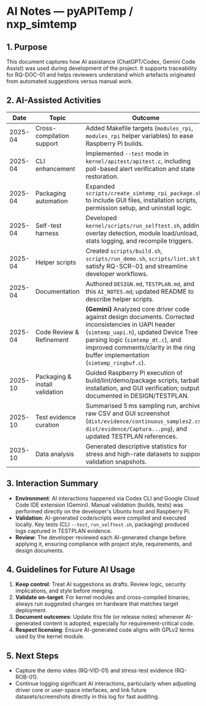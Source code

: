 # AI Notes — pyAPITemp / nxp_simtemp

## 1. Purpose
This document captures how AI assistance (ChatGPT/Codex, Gemini Code Assist) was used during development of the project. It supports traceability for RQ-DOC-01 and helps reviewers understand which artefacts originated from automated suggestions versus manual work.

## 2. AI-Assisted Activities
| Date | Topic | Outcome |
|------|-------|---------|
| 2025-04 | Cross-compilation support | Added Makefile targets (`modules_rpi`, `modules_rpi` helper variables) to ease Raspberry Pi builds. |
| 2025-04 | CLI enhancement | Implemented `--test` mode in `kernel/apitest/apitest.c`, including poll-based alert verification and state restoration. |
| 2025-04 | Packaging automation | Expanded `scripts/create_simtemp_rpi_package.sh` to include GUI files, installation scripts, permission setup, and uninstall logic. |
| 2025-04 | Self-test harness | Developed `kernel/scripts/run_selftest.sh`, adding overlay detection, module load/unload, stats logging, and recompile triggers. |
| 2025-04 | Helper scripts | Created `scripts/build.sh`, `scripts/run_demo.sh`, `scripts/lint.sh` to satisfy RQ-SCR-01 and streamline developer workflows. |
| 2025-04 | Documentation | Authored `DESIGN.md`, `TESTPLAN.md`, and this `AI_NOTES.md`; updated README to describe helper scripts. |
| 2025-04 | Code Review & Refinement | **(Gemini)** Analyzed core driver code against design documents. Corrected inconsistencies in UAPI header (`simtemp_uapi.h`), updated Device Tree parsing logic (`simtemp_dt.c`), and improved comments/clarity in the ring buffer implementation (`simtemp_ringbuf.c`). |
| 2025-10 | Packaging & install validation | Guided Raspberry Pi execution of build/lint/demo/package scripts, tarball installation, and GUI verification; outputs documented in DESIGN/TESTPLAN. |
| 2025-10 | Test evidence curation | Summarised 5 ms sampling run, archived raw CSV and GUI screenshot (`dist/evidence/continuous_samples2.csv`, `dist/evidence/Captura...png`), and updated TESTPLAN references. |
| 2025-10 | Data analysis | Generated descriptive statistics for stress and high-rate datasets to support validation snapshots. |

## 3. Interaction Summary
- **Environment**: AI interactions happened via Codex CLI and Google Cloud Code IDE extension (Gemini). Manual validation (builds, tests) was performed directly on the developer's Ubuntu host and Raspberry Pi.
- **Validation**: AI-generated code/scripts were compiled and executed locally. Key tests (CLI `--test`, `run_selftest.sh`, packaging) produced logs captured in TESTPLAN evidence.
- **Review**: The developer reviewed each AI-generated change before applying it, ensuring compliance with project style, requirements, and design documents.

## 4. Guidelines for Future AI Usage
1. **Keep control**: Treat AI suggestions as drafts. Review logic, security implications, and style before merging.
2. **Validate on-target**: For kernel modules and cross-compiled binaries, always run suggested changes on hardware that matches target deployment.
3. **Document outcomes**: Update this file (or release notes) whenever AI-generated content is adopted, especially for requirement-critical code.
4. **Respect licensing**: Ensure AI-generated code aligns with GPLv2 terms used by the kernel module.

## 5. Next Steps
- Capture the demo video (RQ-VID-01) and stress-test evidence (RQ-ROB-01).
- Continue logging significant AI interactions, particularly when adjusting driver core or user-space interfaces, and link future datasets/screenshots directly in this log for fast auditing.
